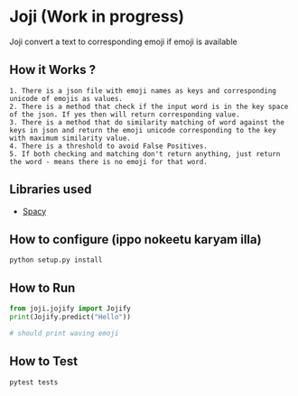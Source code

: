 # Joji (Work in progress)
Joji convert a text to corresponding emoji if emoji is available

## How it Works ?
```
1. There is a json file with emoji names as keys and corresponding unicode of emojis as values.
2. There is a method that check if the input word is in the key space of the json. If yes then will return corresponding value.
3. There is a method that do similarity matching of word against the keys in json and return the emoji unicode corresponding to the key with maximum similarity value.
4. There is a threshold to avoid False Positives.
5. If both checking and matching don't return anything, just return the word - means there is no emoji for that word. 
```

## Libraries used
- [Spacy](https://spacy.io)
## How to configure (ippo nokeetu karyam illa)
```
python setup.py install 
```
## How to Run 

```python
from joji.jojify import Jojify
print(Jojify.predict("Hello"))

# should print waving emoji
```

## How to Test 
```
pytest tests
```
